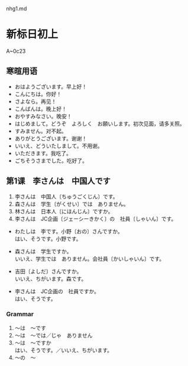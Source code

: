 nhg1.md

新标日初上
================================================================================

A~0c23

寒暄用语
--------------------------------------------------------------------------------

- おはようございます。早上好！
- こんにちは。你好！
- さよなら。再见！
- こんばんは。晚上好！
- おやすみなさい。晚安！
- はじめまして。どうぞ　よろしく　お願いします。初次见面，请多关照。
- すみません。对不起。
- ありがとうございます。谢谢！
- いいえ、どういたしまして。不用谢。
- いただきます。我吃了。
- ごちそうさまでした。吃好了。

第1课　李さんは　中国人です
--------------------------------------------------------------------------------

1. 李さんは　中国人〔ちゅうごくじん〕です。
2. 森さんは　学生〔がくせい〕では　ありません。
3. 林さんは　日本人〔にほんじん〕ですか。
4. 李さんは　JC企画〔ジェーシーきかく〕の　社員〔しゃいん〕です。

- わたしは　李です。小野〔おの〕さんですか。  
  はい、そうです。小野です。

- 森さんは　学生ですか。  
  いいえ、学生では　ありません。会社員〔かいしゃいん〕です。

- 吉田〔よしだ〕さんですか。  
  いいえ、ちがいます。森です。

- 李さんは　JC企画の　社員ですか。  
  はい、そうです。

### Grammar

1. ～は　～です
2. ～は　～では／じゃ　ありません
3. ～は　～ですか  
   はい、そうです。／いいえ、ちがいます。
4. ～の　～

